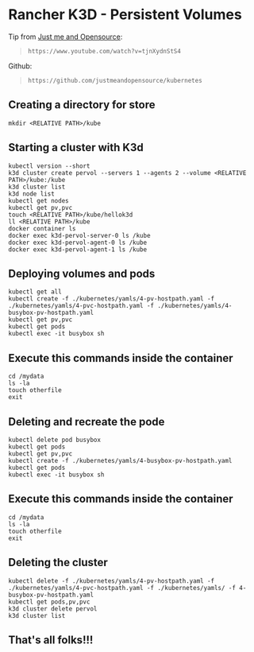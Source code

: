 # Rancher K3D - Persistent Volumes

Tip from [Just me and Opensource](https://www.youtube.com/channel/UC6VkhPuCCwR_kG0GExjoozg):

> ```https://www.youtube.com/watch?v=tjnXydnStS4```

Github:

> ```https://github.com/justmeandopensource/kubernetes```

## Creating a directory for store

```shell
mkdir <RELATIVE PATH>/kube
```

## Starting a cluster with K3d

```shell
kubectl version --short
k3d cluster create pervol --servers 1 --agents 2 --volume <RELATIVE PATH>/kube:/kube
k3d cluster list
k3d node list
kubectl get nodes
kubectl get pv,pvc
touch <RELATIVE PATH>/kube/hellok3d
ll <RELATIVE PATH>/kube
docker container ls
docker exec k3d-pervol-server-0 ls /kube
docker exec k3d-pervol-agent-0 ls /kube
docker exec k3d-pervol-agent-1 ls /kube
```

## Deploying volumes and pods

```shell
kubectl get all
kubectl create -f ./kubernetes/yamls/4-pv-hostpath.yaml -f ./kubernetes/yamls/4-pvc-hostpath.yaml -f ./kubernetes/yamls/4-busybox-pv-hostpath.yaml 
kubectl get pv,pvc
kubectl get pods
kubectl exec -it busybox sh
```

## Execute this commands inside the container

```shell
cd /mydata
ls -la
touch otherfile
exit
```

## Deleting and recreate the pode

```shell
kubectl delete pod busybox
kubectl get pods
kubectl get pv,pvc
kubectl create -f ./kubernetes/yamls/4-busybox-pv-hostpath.yaml 
kubectl get pods
kubectl exec -it busybox sh
```

## Execute this commands inside the container

```shell
cd /mydata
ls -la
touch otherfile
exit
```

## Deleting the cluster

```shell
kubectl delete -f ./kubernetes/yamls/4-pv-hostpath.yaml -f ./kubernetes/yamls/4-pvc-hostpath.yaml -f ./kubernetes/yamls/ -f 4-busybox-pv-hostpath.yaml
kubectl get pods,pv,pvc
k3d cluster delete pervol
k3d cluster list
```

## That's all folks!!!
